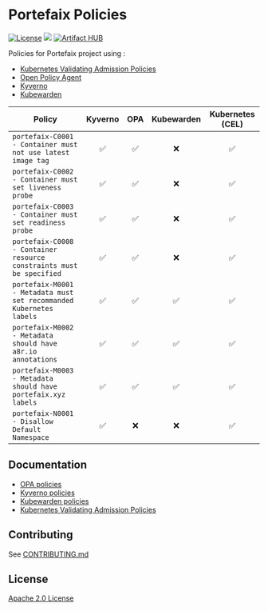 # Portefaix Policies

[![License](https://img.shields.io/badge/License-Apache%202.0-blue.svg)](https://opensource.org/licenses/Apache-2.0)
[![](https://gitpolicies.com/portefaix-policies/charts/workflows/Release%20Charts/badge.svg?branch=master)](https://gitpolicies.com/portefaix-policies/charts/actions)
[![Artifact HUB](https://img.shields.io/endpoint?url=https://artifacthub.io/badge/repository/portefaix-policies)](https://artifacthub.io/packages/search?repo=portefaix-policies)

Policies for Portefaix project using :

- [Kubernetes Validating Admission Policies](https://kubernetes.io/docs/reference/access-authn-authz/validating-admission-policy/)
- [Open Policy Agent](https://www.openpolicyagent.org/)
- [Kyverno](https://kyverno.io/)
- [Kubewarden](https://www.kubewarden.io/)

| Policy                                                               |      Kyverno       |        OPA         |     Kubewarden     |  Kubernetes (CEL)  |
| -------------------------------------------------------------------- | :----------------: | :----------------: | :----------------: | :----------------: |
| `portefaix-C0001 - Container must not use latest image tag`          | :white_check_mark: | :white_check_mark: |        :x:         | :white_check_mark: |
| `portefaix-C0002 - Container must set liveness probe`                | :white_check_mark: | :white_check_mark: |        :x:         | :white_check_mark: |
| `portefaix-C0003 - Container must set readiness probe`               | :white_check_mark: | :white_check_mark: |        :x:         | :white_check_mark: |
| `portefaix-C0008 - Container resource constraints must be specified` | :white_check_mark: | :white_check_mark: |        :x:         | :white_check_mark: |
| `portefaix-M0001 - Metadata must set recommanded Kubernetes labels`  | :white_check_mark: | :white_check_mark: | :white_check_mark: | :white_check_mark: |
| `portefaix-M0002 - Metadata should have a8r.io annotations`          | :white_check_mark: | :white_check_mark: | :white_check_mark: | :white_check_mark: |
| `portefaix-M0003 - Metadata should have portefaix.xyz labels`        | :white_check_mark: | :white_check_mark: | :white_check_mark: | :white_check_mark: |
| `portefaix-N0001 - Disallow Default Namespace`                       | :white_check_mark: |        :x:         |        :x:         | :white_check_mark: |

## Documentation

- [OPA policies](https://github.com/nlamirault/portefaix-policies/tree/master/opa)
- [Kyverno policies](https://github.com/nlamirault/portefaix-policies/tree/master/kyverno)
- [Kubewarden policies](https://github.com/nlamirault/portefaix-policies/tree/master/kubewarden)
- [Kubernetes Validating Admission Policies](https://github.com/nlamirault/portefaix-policies/tree/master/cel)

## Contributing

See [CONTRIBUTING.md](./CONTRIBUTING.md)

## License

[Apache 2.0 License](./LICENSE)
